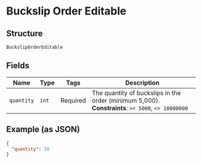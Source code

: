
# Buckslip Order Editable

## Structure

`BuckslipOrderEditable`

## Fields

| Name | Type | Tags | Description |
|  --- | --- | --- | --- |
| `quantity` | `int` | Required | The quantity of buckslips in the order (minimum 5,000).<br>**Constraints**: `>= 5000`, `<= 10000000` |

## Example (as JSON)

```json
{
  "quantity": 50
}
```


